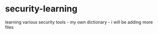 # security-learning
learning various security tools - my own dictionary -
i will be adding more files 
